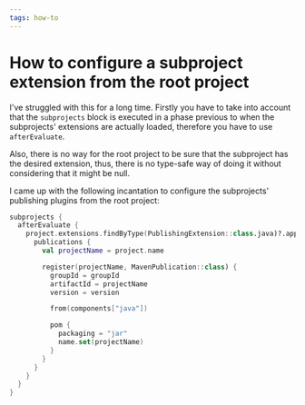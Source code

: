 ```yaml
---
tags: how-to
---
```


# How to configure a subproject extension from the root project
I've struggled with this for a long time. Firstly you have to take into account that the `subprojects` block is executed in a phase previous to when the subprojects' extensions are actually loaded, therefore you have to use `afterEvaluate`.

Also, there is no way for the root project to be sure that the subproject has the desired extension, thus, there is no type-safe way of doing it without considering that it might be null.

I came up with the following incantation to configure the subprojects' publishing plugins from the root project:

```kotlin
subprojects {
  afterEvaluate {
    project.extensions.findByType(PublishingExtension::class.java)?.apply {
      publications {
        val projectName = project.name

        register(projectName, MavenPublication::class) {
          groupId = groupId
          artifactId = projectName
          version = version

          from(components["java"])

          pom {
            packaging = "jar"
            name.set(projectName)
          }
        }
      }
    }
  }
}
```
